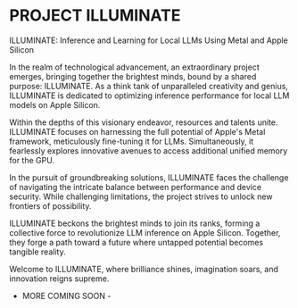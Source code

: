 # PROJECT ILLUMINATE
ILLUMINATE: Inference and Learning for Local LLMs Using Metal and Apple Silicon

In the realm of technological advancement, an extraordinary project emerges, bringing together the brightest minds, bound by a shared purpose: ILLUMINATE. As a think tank of unparalleled creativity and genius, ILLUMINATE is dedicated to optimizing inference performance for local LLM models on Apple Silicon.

Within the depths of this visionary endeavor, resources and talents unite. ILLUMINATE focuses on harnessing the full potential of Apple's Metal framework, meticulously fine-tuning it for LLMs. Simultaneously, it fearlessly explores innovative avenues to access additional unified memory for the GPU.

In the pursuit of groundbreaking solutions, ILLUMINATE faces the challenge of navigating the intricate balance between performance and device security. While challenging limitations, the project strives to unlock new frontiers of possibility.

ILLUMINATE beckons the brightest minds to join its ranks, forming a collective force to revolutionize LLM inference on Apple Silicon. Together, they forge a path toward a future where untapped potential becomes tangible reality.

Welcome to ILLUMINATE, where brilliance shines, imagination soars, and innovation reigns supreme.

- MORE COMING SOON - 
